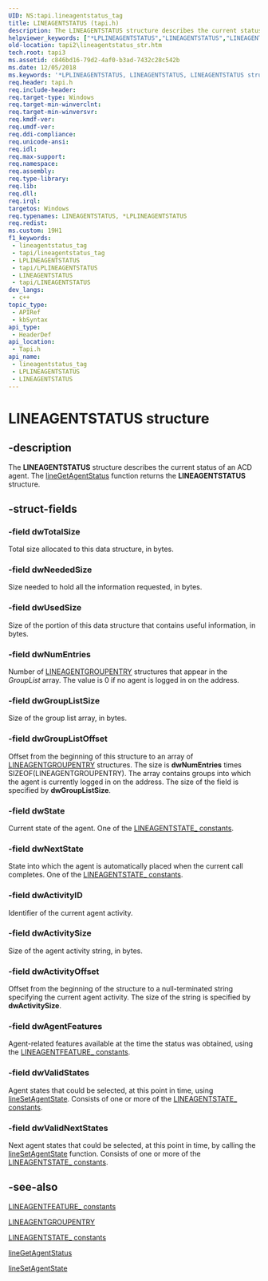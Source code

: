 ```yaml
---
UID: NS:tapi.lineagentstatus_tag
title: LINEAGENTSTATUS (tapi.h)
description: The LINEAGENTSTATUS structure describes the current status of an ACD agent. The lineGetAgentStatus function returns the LINEAGENTSTATUS structure.
helpviewer_keywords: ["*LPLINEAGENTSTATUS","LINEAGENTSTATUS","LINEAGENTSTATUS structure [TAPI 2.2]","LPLINEAGENTSTATUS","LPLINEAGENTSTATUS structure pointer [TAPI 2.2]","_tapi2_lineagentstatus_str","tapi/LINEAGENTSTATUS","tapi/LPLINEAGENTSTATUS","tapi2.lineagentstatus_str"]
old-location: tapi2\lineagentstatus_str.htm
tech.root: tapi3
ms.assetid: c846bd16-79d2-4af0-b3ad-7432c28c542b
ms.date: 12/05/2018
ms.keywords: '*LPLINEAGENTSTATUS, LINEAGENTSTATUS, LINEAGENTSTATUS structure [TAPI 2.2], LPLINEAGENTSTATUS, LPLINEAGENTSTATUS structure pointer [TAPI 2.2], _tapi2_lineagentstatus_str, tapi/LINEAGENTSTATUS, tapi/LPLINEAGENTSTATUS, tapi2.lineagentstatus_str'
req.header: tapi.h
req.include-header: 
req.target-type: Windows
req.target-min-winverclnt: 
req.target-min-winversvr: 
req.kmdf-ver: 
req.umdf-ver: 
req.ddi-compliance: 
req.unicode-ansi: 
req.idl: 
req.max-support: 
req.namespace: 
req.assembly: 
req.type-library: 
req.lib: 
req.dll: 
req.irql: 
targetos: Windows
req.typenames: LINEAGENTSTATUS, *LPLINEAGENTSTATUS
req.redist: 
ms.custom: 19H1
f1_keywords:
 - lineagentstatus_tag
 - tapi/lineagentstatus_tag
 - LPLINEAGENTSTATUS
 - tapi/LPLINEAGENTSTATUS
 - LINEAGENTSTATUS
 - tapi/LINEAGENTSTATUS
dev_langs:
 - c++
topic_type:
 - APIRef
 - kbSyntax
api_type:
 - HeaderDef
api_location:
 - Tapi.h
api_name:
 - lineagentstatus_tag
 - LPLINEAGENTSTATUS
 - LINEAGENTSTATUS
---
```


# LINEAGENTSTATUS structure


## -description

The 
<b>LINEAGENTSTATUS</b> structure describes the current status of an ACD agent. The 
<a href="/windows/desktop/api/tapi/nf-tapi-linegetagentstatusa">lineGetAgentStatus</a> function returns the 
<b>LINEAGENTSTATUS</b> structure.

## -struct-fields

### -field dwTotalSize

Total size allocated to this data structure, in bytes.

### -field dwNeededSize

Size needed to hold all the information requested, in bytes.

### -field dwUsedSize

Size of the portion of this data structure that contains useful information, in bytes.

### -field dwNumEntries

Number of 
<a href="/windows/desktop/api/tapi/ns-tapi-lineagentgroupentry">LINEAGENTGROUPENTRY</a> structures that appear in the <i>GroupList</i> array. The value is 0 if no agent is logged in on the address.

### -field dwGroupListSize

Size of the group list array, in bytes.

### -field dwGroupListOffset

Offset from the beginning of this structure to an array of 
<a href="/windows/desktop/api/tapi/ns-tapi-lineagentgroupentry">LINEAGENTGROUPENTRY</a> structures. The size is <b>dwNumEntries</b> times SIZEOF(LINEAGENTGROUPENTRY). The array contains groups into which the agent is currently logged in on the address. The size of the field is specified by <b>dwGroupListSize</b>.

### -field dwState

Current state of the agent. One of the 
<a href="/windows/desktop/Tapi/lineagentstate--constants">LINEAGENTSTATE_ constants</a>.

### -field dwNextState

State into which the agent is automatically placed when the current call completes. One of the <a href="/windows/desktop/Tapi/lineagentstate--constants">LINEAGENTSTATE_ constants</a>.

### -field dwActivityID

Identifier of the current agent activity.

### -field dwActivitySize

Size of the agent activity string, in bytes.

### -field dwActivityOffset

Offset from the beginning of the structure to a null-terminated string specifying the current agent activity. The size of the string is specified by <b>dwActivitySize</b>.

### -field dwAgentFeatures

Agent-related features available at the time the status was obtained, using the 
<a href="/windows/desktop/Tapi/lineagentfeature--constants">LINEAGENTFEATURE_ constants</a>.

### -field dwValidStates

Agent states that could be selected, at this point in time, using 
<a href="/windows/desktop/api/tapi/nf-tapi-linesetagentstate">lineSetAgentState</a>. Consists of one or more of the 
<a href="/windows/desktop/Tapi/lineagentstate--constants">LINEAGENTSTATE_ constants</a>.

### -field dwValidNextStates

Next agent states that could be selected, at this point in time, by calling the 
<a href="/windows/desktop/api/tapi/nf-tapi-linesetagentstate">lineSetAgentState</a> function. Consists of one or more of the <a href="/windows/desktop/Tapi/lineagentstate--constants">LINEAGENTSTATE_ constants</a>.

## -see-also

<a href="/windows/desktop/Tapi/lineagentfeature--constants">LINEAGENTFEATURE_ constants</a>



<a href="/windows/desktop/api/tapi/ns-tapi-lineagentgroupentry">LINEAGENTGROUPENTRY</a>



<a href="/windows/desktop/Tapi/lineagentstate--constants">LINEAGENTSTATE_ constants</a>



<a href="/windows/desktop/api/tapi/nf-tapi-linegetagentstatusa">lineGetAgentStatus</a>



<a href="/windows/desktop/api/tapi/nf-tapi-linesetagentstate">lineSetAgentState</a>

